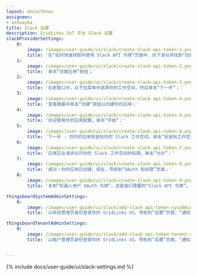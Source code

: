 ```yaml
---
layout: docwithnav
assignees:
- ashvayka
title: Slack 设置
description: GridLinks IoT 平台 Slack 设置
slackProviderSettings:
    0:
        image: /images/user-guide/ui/slack/create-slack-api-token-1.png
        title: '在“如何快速获取并使用 Slack API 令牌”页面中，向下滚动并找到“创建预配置的应用”；'
    1:
        image: /images/user-guide/ui/slack/create-slack-api-token-2.png
        title: '单击“创建应用”按钮；'
    2:
        image: /images/user-guide/ui/slack/create-slack-api-token-3.png
        title: '在新窗口中，从下拉菜单中选择你的工作空间，然后单击“下一步”；'
    3:
        image: /images/user-guide/ui/slack/create-slack-api-token-4.png
        title: '查看摘要并单击“创建”按钮以创建你的应用；'
    4:
        image: /images/user-guide/ui/slack/create-slack-api-token-5.png
        title: '欢迎使用你的应用配置。单击“开始”；'
    5:
        image: /images/user-guide/ui/slack/create-slack-api-token-6.png
        title: '下一步 - 将你的应用安装到你的 Slack 工作空间。单击“安装到工作空间”按钮；'
    6:
        image: /images/user-guide/ui/slack/create-slack-api-token-7.png
        title: '应用正在请求访问你的 Slack 工作空间的权限。单击“允许”；'
    7:
        image: /images/user-guide/ui/slack/create-slack-api-token-8.png
        title: '成功！你的应用已创建。现在，导航到“OAuth 和权限”页面；'
    8:
        image: /images/user-guide/ui/slack/create-slack-api-token-9.png
        title: '复制“机器人用户 OAuth 令牌”。这是我们需要的“Slack API 令牌”。'

thingsboardSystemAdminSettings:
    0:
        image: /images/user-guide/ui/slack/add-slack-api-token-sysadmin-1-ce.png
        title: '以系统管理员身份登录你的 GridLinks UI。导航到“设置”页面，“通知”选项卡。在“Slack 设置”窗口中，将复制的 Slack API 令牌粘贴到“Slack API 令牌”行，然后单击“保存”。'

thingsboardTenantAdminSettings:
    0:
        image: /images/user-guide/ui/slack/add-slack-api-token-tenant-admin-1-ce.png
        title: '以租户管理员身份登录你的 GridLinks UI。导航到“设置”页面，“通知”选项卡。在“Slack 设置”窗口中，将复制的 Slack API 令牌粘贴到“Slack API 令牌”行，然后单击“保存”。'


---
```


{% include docs/user-guide/ui/slack-settings.md %}